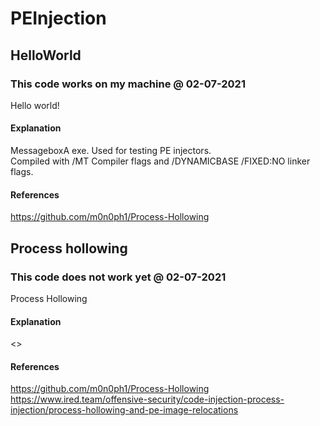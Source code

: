 # PEInjection
## HelloWorld
### This code works on my machine @ 02-07-2021
Hello world!
#### Explanation
MessageboxA exe. Used for testing PE injectors.  
Compiled with /MT Compiler flags and /DYNAMICBASE /FIXED:NO linker flags.
#### References
https://github.com/m0n0ph1/Process-Hollowing  

## Process hollowing
### This code does not work yet @ 02-07-2021
Process Hollowing
#### Explanation
<>
#### References
https://github.com/m0n0ph1/Process-Hollowing  
https://www.ired.team/offensive-security/code-injection-process-injection/process-hollowing-and-pe-image-relocations
